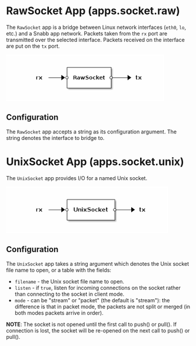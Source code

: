 # RawSocket App (apps.socket.raw)

The `RawSocket` app is a bridge between Linux network interfaces (`eth0`,
`lo`, etc.) and a Snabb app network. Packets taken from the `rx` port are
transmitted over the selected interface. Packets received on the
interface are put on the `tx` port.

![RawSocket](.images/RawSocket.png)

## Configuration

The `RawSocket` app accepts a string as its configuration argument. The
string denotes the interface to bridge to.

# UnixSocket App (apps.socket.unix)

The `UnixSocket` app provides I/O for a named Unix socket.

![UnixSocket](.images/UnixSocket.png)

## Configuration

The `UnixSocket` app takes a string argument which denotes the Unix socket
file name to open, or a table with the fields:

* `filename` - the Unix socket file name to open.
* `listen` - if `true`, listen for incoming connections on the socket
rather  than connecting to the socket in client mode.
* `mode` - can be "stream" or "packet" (the default is "stream"):
the difference is that in packet mode, the packets are not split
or merged (in both modes packets arrive in order).

__NOTE__: The socket is not opened until the first call to push() or pull().
If connection is lost, the socket will be re-opened on the next call
to push() or pull().
